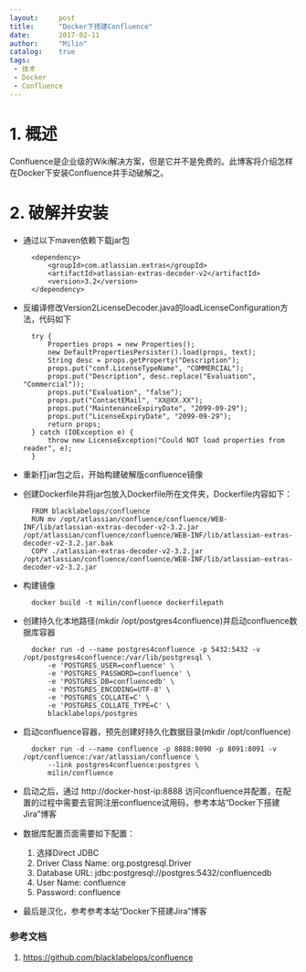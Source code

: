 ```yaml
---
layout:     post
title:      "Docker下搭建Confluence"
date:       2017-02-11
author:     "Milin"
catalog:    true
tags:
 - 技术
 - Docker
 - Confluence
---
```


# 1. 概述
Confluence是企业级的Wiki解决方案，但是它并不是免费的。此博客将介绍怎样在Docker下安装Confluence并手动破解之。

# 2. 破解并安装
* 通过以下maven依赖下载jar包

        <dependency>
            <groupId>com.atlassian.extras</groupId>
            <artifactId>atlassian-extras-decoder-v2</artifactId>
            <version>3.2</version>
        </dependency>

* 反编译修改Version2LicenseDecoder.java的loadLicenseConfiguration方法，代码如下

        try {
            Properties props = new Properties();
            new DefaultPropertiesPersister().load(props, text);
            String desc = props.getProperty("Description");
            props.put("conf.LicenseTypeName", "COMMERCIAL");
            props.put("Description", desc.replace("Evaluation", "Commercial"));
            props.put("Evaluation", "false");
            props.put("ContactEMail", "XX@XX.XX");
            props.put("MaintenanceExpiryDate", "2099-09-29");
            props.put("LicenseExpiryDate", "2099-09-29");
            return props;
        } catch (IOException e) {
            throw new LicenseException("Could NOT load properties from reader", e);
        }

* 重新打jar包之后，开始构建破解版confluence镜像
* 创建Dockerfile并将jar包放入Dockerfile所在文件夹，Dockerfile内容如下：

        FROM blacklabelops/confluence
        RUN mv /opt/atlassian/confluence/confluence/WEB-INF/lib/atlassian-extras-decoder-v2-3.2.jar /opt/atlassian/confluence/confluence/WEB-INF/lib/atlassian-extras-decoder-v2-3.2.jar.bak
        COPY ./atlassian-extras-decoder-v2-3.2.jar /opt/atlassian/confluence/confluence/WEB-INF/lib/atlassian-extras-decoder-v2-3.2.jar

* 构建镜像

        docker build -t milin/confluence dockerfilepath

* 创建持久化本地路径(mkdir /opt/postgres4confluence)并启动confluence数据库容器

        docker run -d --name postgres4confluence -p 5432:5432 -v /opt/postgres4confluence:/var/lib/postgresql \
            -e 'POSTGRES_USER=confluence' \
            -e 'POSTGRES_PASSWORD=confluence' \
            -e 'POSTGRES_DB=confluencedb' \
            -e 'POSTGRES_ENCODING=UTF-8' \
            -e 'POSTGRES_COLLATE=C' \
            -e 'POSTGRES_COLLATE_TYPE=C' \
            blacklabelops/postgres

* 启动confluence容器，预先创建好持久化数据目录(mkdir /opt/confluence)

        docker run -d --name confluence -p 8888:8090 -p 8091:8091 -v /opt/confluence:/var/atlassian/confluence \
            --link postgres4confluence:postgres \
            milin/confluence

* 启动之后，通过 http://docker-host-ip:8888 访问confluence并配置，在配置的过程中需要去官网注册confluence试用码，参考本站“Docker下搭建Jira”博客
* 数据库配置页面需要如下配置：

    1. 选择Direct JDBC
    2. Driver Class Name: org.postgresql.Driver
    3. Database URL: jdbc:postgresql://postgres:5432/confluencedb
    4. User Name: confluence
    5. Password: confluence

* 最后是汉化，参考参考本站“Docker下搭建Jira”博客

### 参考文档
1. <https://github.com/blacklabelops/confluence>
